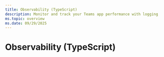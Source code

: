 ```yaml
---
title: Observability (TypeScript)
description: Monitor and track your Teams app performance with logging, middleware, and observability tools.
ms.topic: overview
ms.date: 09/29/2025
---
```


# Observability (TypeScript)
